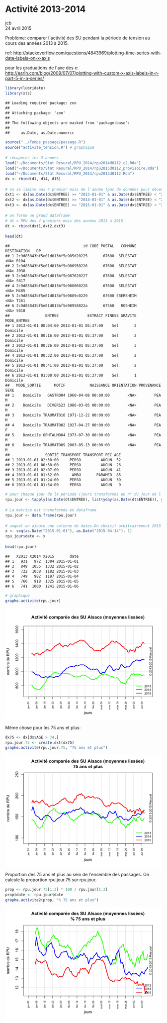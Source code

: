 # Activité 2013-2014
jcb  
24 avril 2015  

Problème: comparer l'activité des SU pendant la période de tension au cours des années 2013 à 2015.

ref: http://stackoverflow.com/questions/4843969/plotting-time-series-with-date-labels-on-x-axis

pour les graduations de l'axe des x: http://earlh.com/blog/2009/07/07/plotting-with-custom-x-axis-labels-in-r-part-5-in-a-series/


```r
library(lubridate)
library(xts)
```

```
## Loading required package: zoo
## 
## Attaching package: 'zoo'
## 
## The following objects are masked from 'package:base':
## 
##     as.Date, as.Date.numeric
```

```r
source("../Temps_passage/passage.R")
source("activite_tension.R") # graphique

# récupérer les 3 années
load("~/Documents/Stat Resural/RPU_2014/rpu2014d0112_c2.Rda")
load("~/Documents/Stat Resural/RPU_2014/rpu2015d0112_provisoire.Rda")
load("~/Documents/Stat Resural/RPU_2013/rpu2013d0112.Rda")
dx <- rbind(d1, d14, d15)

# on se limite aux 4 premier mois de l'année (pas de données pour décembre 2012)
dxt1 <- dx[as.Date(dx$ENTREE) >= "2013-01-01" & as.Date(dx$ENTREE) < "2013-04-15",]
dxt2 <- dx[as.Date(dx$ENTREE) >= "2014-01-01" & as.Date(dx$ENTREE) < "2014-04-15",]
dxt3 <- dx[as.Date(dx$ENTREE) >= "2015-01-01" & as.Date(dx$ENTREE) < "2015-04-15",]

# on forme un grand dataframe
# dt = RPU des 4 premiers mois des années 2013 à 2015
dt <- rbind(dxt1,dxt2,dxt3)

head(dt)
```

```
##                                 id CODE_POSTAL   COMMUNE DESTINATION   DP
## 1 2c9d83843bf5e01d013bf5e985d20225       67600  SELESTAT        <NA> R104
## 2 2c9d83843bf5e01d013bf5e986950226       67600  SELESTAT        <NA> J038
## 3 2c9d83843bf5e01d013bf5e987620227       67600  SELESTAT        <NA> S617
## 4 2c9d83843bf5e01d013bf5e988060228       67600  SELESTAT        <NA> M485
## 5 2c9d83843bf5e01d013bf5e9889c0229       67600 EBERSHEIM        <NA> T261
## 6 2c9d83843bf5e01d013bf5e98958022a       67560   ROSHEIM        <NA> S018
##                ENTREE             EXTRACT FINESS GRAVITE MODE_ENTREE
## 1 2013-01-01 00:04:00 2013-01-01 05:37:00    Sel       2    Domicile
## 2 2013-01-01 00:16:00 2013-01-01 05:37:00    Sel       2    Domicile
## 3 2013-01-01 00:26:00 2013-01-01 05:37:00    Sel       3    Domicile
## 4 2013-01-01 00:32:00 2013-01-01 05:37:00    Sel       2    Domicile
## 5 2013-01-01 00:41:00 2013-01-01 05:37:00    Sel       2    Domicile
## 6 2013-01-01 01:00:00 2013-01-01 05:37:00    Sel       1    Domicile
##   MODE_SORTIE      MOTIF           NAISSANCE ORIENTATION PROVENANCE SEXE
## 1    Domicile   GASTRO04 1960-04-08 00:00:00        <NA>        PEA    M
## 2    Domicile   DIVERS23 1986-03-05 00:00:00        <NA>        PEA    M
## 3    Domicile TRAUMATO10 1971-12-22 00:00:00        <NA>        PEA    M
## 4    Domicile TRAUMATO02 1927-04-27 00:00:00        <NA>        PEA    F
## 5    Domicile OPHTALMO04 1973-07-30 00:00:00        <NA>        PEA    M
## 6    Domicile TRAUMATO09 2003-05-13 00:00:00        <NA>        PEA    M
##                SORTIE TRANSPORT TRANSPORT_PEC AGE
## 1 2013-01-01 02:38:00     PERSO         AUCUN  52
## 2 2013-01-01 00:38:00     PERSO         AUCUN  26
## 3 2013-01-01 02:07:00     PERSO         AUCUN  41
## 4 2013-01-01 01:52:00      AMBU       PARAMED  85
## 5 2013-01-01 01:24:00     PERSO         AUCUN  39
## 6 2013-01-01 01:34:00     PERSO         AUCUN   9
```

```r
# pour chaque jour de la période (jours transformés en n° du jour de l'année), on calcule le nombre de RPU. On obtient une matrice de 3 lignes (1 par année) et 98 jours.
rpu.jour <- tapply(as.Date(dt$ENTREE), list(yday(as.Date(dt$ENTREE)), year(as.Date(dt$ENTREE))), length)

# La matrice est transformée en dataframe
rpu.jour <- data.frame(rpu.jour)

# auquel on ajoute une colonne de dates.On choisit arbitrairement 2015 pour les dates
x <- seq(as.Date("2015-01-01"), as.Date("2015-04-14"), 1)
rpu.jour$date <- x

head(rpu.jour)
```

```
##   X2013 X2014 X2015       date
## 1   931   972  1304 2015-01-01
## 2   849  1055  1332 2015-01-02
## 3   722  1038  1182 2015-01-03
## 4   749   982  1197 2015-01-04
## 5   760   918  1325 2015-01-05
## 6   741  1000  1241 2015-01-06
```

```r
# graphique
graphe.activite(rpu.jour)
```

![](activite_tension_files/figure-html/unnamed-chunk-1-1.png) 

Même chose pour les 75 ans et plus:

```r
dx75 <- dx[dx$AGE > 74,]
rpu.jour.75 <- create.dxt(dx75)
graphe.activite(rpu.jour.75, "75 ans et plus")
```

![](activite_tension_files/figure-html/rpu75-1.png) 

Proportion des 75 ans et plus au sein de l'ensemble des passages. On calcule la proportion rpu.jour.75 sur rpu.jour.

```r
prop <- rpu.jour.75[1:3] * 100 / rpu.jour[1:3]
prop$date <- rpu.jour$date
graphe.activite2(prop, "% 75 ans et plus")
```

![](activite_tension_files/figure-html/prop.75-1.png) 

